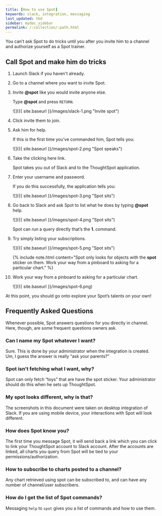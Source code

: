 ```yaml
---
title: [How to use Spot]
keywords: slack, integration, messaging
last_updated: tbd
sidebar: mydoc_sidebar
permalink: /:collection/:path.html
---
```


You can’t ask Spot to do tricks until you after you invite him to a channel and
authorize yourself as a Spot trainer.

##  Call Spot and make him do tricks

1. Launch Slack if you haven't already.
2. Go to a channel where you want to invite Spot.
3. Invite <strong>&#64;spot</strong> like you would invite anyone else.  

   Type <strong>&#64;spot</strong> and press <code>RETURN</code>.

   ![]({{ site.baseurl }}/images/slack-1.png "Invite spot")

4. Click invite them to join.
5. Ask him for help.

   If this is the first time you’ve commanded him, Spot tells you:

   ![]({{ site.baseurl }}/images/spot-2.png "Spot speaks")

5. Take the clicking here link.

   Spot takes you out of Slack and to the ThoughtSpot application.

6. Enter your username and password.  

   If you do this successfully, the application tells you:

    ![]({{ site.baseurl }}/images/spot-3.png "Spot sits")

7. Go back to Slack and ask Spot to list what he does by typing
<strong>&#64;spot</strong> help.

   ![]({{ site.baseurl }}/images/spot-4.png "Spot sits")

   Spot can run a query directly that’s the **1. <anything>** command.

8. Try simply listing your subscriptions.

   ![]({{ site.baseurl }}/images/spot-5.png "Spot sits")

   {% include note.html content="Spot only looks for objects with the
   <strong>spot</strong> sticker on them. Work your way from a pinboard to
   asking for a particular chart." %}

9. Work your way from a pinboard to asking for a particular chart.

     ![]({{ site.baseurl }}/images/spot-6.png)

At this point, you should go onto explore your Spot’s talents on your own!

## Frequently Asked Questions

Whenever possible, Spot answers questions for you directly in channel. Here,
though, are some frequent questions owners ask.

### Can I name my Spot whatever I want?

Sure. This is done by your administrator when the integration is created. Um,
I guess the answer is really “ask your parents?”

### Spot isn’t fetching what I want, why?

Spot can only fetch “toys” that are have the spot sticker. Your administrator
should do this when he sets up ThoughtSpot.

### My spot looks different, why is that?

The screenshots in this document were taken on desktop integration of Slack. If
you are using mobile device, your interactions with Spot will look different.

### How does Spot know you?

The first time you message Spot, it will send back a link which you can click to
link your ThoughtSpot account to Slack account. After the accounts are linked, all
charts you query from Spot will be tied to your permissions/authorization.

### How to subscribe to charts posted to a channel?

Any chart retrieved using spot can be subscribed to, and can have any number of
channel/user subscribers.

### How do I get the list of Spot commands?

Messaging `help` to `spot` gives you a list of commands and how to use them.

